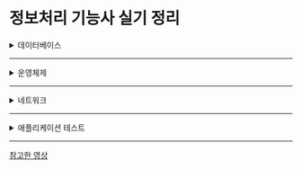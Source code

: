 # 정보처리 기능사 실기 정리

<details>
<summary>데이터베이스</summary>
<div markdown="1">

### DBA : 데이터베이스 관리자
> DataBase Administractor : DBMS를 사용하여 DB 관리하는 사람 혹은 그룹

### DBMS : 데이터베이스 관리 시스템
> DataBase Management System : DBA가 사용하는 데이터베이스 관리 시스템   
> `ex) MySQL : 오라클사의 RDBMS`

### 데이터베이스 : 자료(Data)의 모임
> 특징 : 실시간 접근성, 지속적인 변화, 동시공유, 상호참조, 데이터 논리적 독립성   
> `데이터베이스 정규화 : 불필요한 데이터 제거`

### 데이터베이스 설계
> 요구조건 분석 -> 개념적설계 -> 논리적 설계 -> 물리적 설계 -> 구현

### 스키마 : 데이터베이스 전반적인 명세
```
개념스키마 : 조직적 관점 / 논리스키마
외부스키마 : 개인의 관점 / 서브스키마
내부스키마 : 시스템 프로그래머의 관점
```

### Degree(차수) : 속성의 개수
> 속성(attribute), 필드(field)

### Cardinality(기수) : 튜플의 개수
> 튜플(Tuple), 레코드(record)

### 트랜잭션 : 하나의 작업 수행을 위한 연산들의 집합
> ACID : 원자성(Atomicity), 일관성(Consistency),
>        독립성(lsolation), 지속성(Durability)

### SQL : 데이터베이스 질의어
> Structured Query Language : 정의어(DDL), 조작어(DML), 제어어(DCL)

### DDL : 데이터베이스 정의(Definition) 언어
> 생성 : **CREATE** TABLE 테이블명   
> 변경 : **ALTER** TABLE 테이블명 **ADD** 컬럼명 데이터타입   
> 제거 : **DROP** TABLE 테이블명 [CASCADE/RESTRICT]   
> 초기화 : **TRUNCATE** 테이블명   

### CREATE
```sql
CREATE 컬럼명 FROM 테이블 WHERE 조건문

CREATE VIEW 뷰이름 AS SELECT 컬럼1, 컬럼2 ~ FROM 테이블 WHERE 조건문  
```
* VIEW : 유도된 가상 테이블

### ALTER
```sql
ALTER TABLE 테이블명 ADD 컬럼명 데이터타입

ALTER TABLE 테이블명 MODIFY 컬럼명 데이터타입

ALTER TABLE 테이블명 DROP 컬럼명
```
* ALTER ADD : ALTER문의 열 **추가**
* ALTER MODIFY : ALTER문의 타입 **변경**
* ALTER DROP : ALTER문의 열 **삭제**

### Condition
```sql
DROP TABLE 테이블명 RESTRICT

DROP TABLE 테이블명 CASCADE

SELECT DISTINCT 컬럼명 FROM 테이블명
```
* `REDTRICT` : **참조시 삭제 취소**
* `CASCADE` : **참조 삭제**
* `DISTINCT` : **중복 제거**

### DML : 데이터베이스 조작(Manipulation)언어
> 검색 : **SELECT** 컬럼명 **FROM** 테이블명   
> 갱신 : **UPDATE** 테이블명 **SET** 컬럼명 = 수정값   
> 삭제 : **DELETE** [**FROM**] 테이블명   
> 삽입 : **INSERT** **INTO** 테이블명 **VALUES** 입력값1, 입력값2 ~

### etc
```sql
SELECT 컬럼명 FROM 테이블명 WHERE 조건문

SELECT 컬럼명 FROM 테이블명 ORDER BY 컬럼명 ASC

SELECT 컬럼명 FROM 테이블명 GROUP BY 컬럼명 HAVING 조건문

SELECT 컬럼명 FROM 테이블1 LEFT JOIN 테이블2 ON 테이블1.컬럼명 = 테이블2.컬럼명
```
* `WHERE` : SQL 기본 조건문
* `ORDER BY` : 정렬(**ASC : 오름차순** / **DESC : 내림차순**)
* `GROUP BY` : 그룹(조건 작성시 HAVING)
* `JOIN` : INNER JOIN / OUTER JOIN(LEFT/RIGHT/FULL)

### SELECT 작성 순서
```
SELECT -> FROM -> WHERE -> GROUP BY -> HAVING -> ORDER BY
```

### SELECT 실행 순서
```
FROM -> WHERE -> GROUP BY -> HAVING -> SELECT -> ORDER BY
```

### DCL : 데이터베이스 제어(Control)언어
> 완료 : **COMMIT**
> 취소 : **ROLLBACK**
> 권한부여 : **GRANT** SELECT ON 테이블명 **TO** 컬럼명
> 권한제거 : **REVOKE** SELECT ON 테이블명 **FROM** 컬럼명

### 집합
![](../../img/informationDB.png)

### 키
* 기본키 : 후보키 중 선정된 키 / **중복불가**
* 후보키 : 유일성 만족 / 최소성 만족
* 슈퍼키 : 유일성 만족 / 최소성 불만족
* 대체키 : 기본키로 선택되지 못한 후보키
* 외래키 : 다른 테이블의 행 식별 키

### 데이터베이스 이상현상 (Anomaly : 아노말리)
> 데이터 불일치 현상
> 삽입이상 / 삭제이상 / 갱신이상

### 관계 대수 : 정보 유도 절차적 언어

### 관계 해석 : 정보 명시 비절차적 언어


</div>
</details>

<hr>

<details>
<summary>운영체제</summary>
<div markdown="2">

### 운영체제(Operating System)
> 컴퓨터 하드웨어와 사용자간에 위치
> 하드웨어 및 소프트웨어의 자줜등을 관리

### 운영체제의 목적
> 처리능력(Throughput), 반환시간(Turn around Time),  
> 사용가능도(Availability), 신뢰도(Reliability)

### 운영체제의 발전 과정
```
일괄 -> 실시간 -> 다중프로그래밍 -> 시분할 -> 다중처리 -> 범용 시스템 -> 분산처리
```

### 윈도우(Windows) : 선점형 멀티테스킹, GUI, PNP, NTFS
> 마이크로소프트 개발 / GUI : 그래픽 사용자 인터페이스 지원 / PNP : Plug & Play

### 도스(DOS) : CLI(CUI)
> CLI : 문자기반 유저 인터페이스(혹은 CUI)

### 유닉스(Unix) : 다중사용자, 멀티테스킹, CLI, 시분할
> 쉘(Shell) : 명령어 번역기  
> 커널(Kernel) : 운영체제의 핵심 / 자원을 통제

### 리눅스(Linux) : 오픈소스 운영체제
> 유닉스를 기반으로 개발

### PNP : Plug & Play
> 외부 장치 연결 시, 자동으로 해당 프로그램을 찾아 실행하는 기능

### 핫 스왑(Hot Swap) : [전원 ON] 장치연결 O
> 시스템 전원이 켜진 상태에서, 외부 장치를 안전하게 연결 및 제거하는 기능

### 핫 플러그(Hot Plug) : [전원 OFF] 장치연결 O
> 새로운 장치를 연결할 시, 시스템 전원이 꺼진 상태에서 사용하는 기능

### 아이노드(i-node) : 자료구조(Unix)
> 정규파일, 디렉터리 등 파일 시스템에 관한 정보 보유

### 심볼릭 링크, 소프트 링크 : 바로가기(Unix)
> 링크파일 삭제시, 원본유지 (윈도우 운영체제의 바로가기와 동일)

### 하드링크 : 원본가 동기화된 바로가기(Unix)
> 링크파일 삭제시, 원본삭제

### FAT12, FAT16, FAT32 파일 시스템 (windows)
> 연결리스트 형태의 자료구조 / 긴 검색시간

### NTFS파일 시스템 (windows)
> FAT과 HPFS의 단점을 개선

### UFS파일 시스템(Unix)
> EXT2 : UFS에서 불필요한 구조들을 제거한 유닉스 파일 시스템  
> EXT3 : EXT2에서 저널링 기능을 추가한 유닉스 파일 시스템

### 가상화(Virtualization)
> 단일 호스트에서 다수의 서로 다른 운영체제를 구동지원하는 기능

### 하이퍼바이저(Hypervisor)
> 단일 호스트에서 다수의 운영체제를 가상으로 구동 지원하는 플랫폼

### 윈도우 대표 단축기
![](../../img/informationWindow.png)

### 윈도우 & 도스 vs 리눅스 명령어
![](../../img/informationWinDosLix.png)

### 리눅스 명령어
![](../../img/informationLinux.png)

### 프로세스(Process) : 실행중인 프로그램
> 프로세스 상태전이  

![](../../img/informationProcess.png)

### 프로세스 스케줄링 : 자원들의 우선순위를 관리
> 선점형 : 이미 실행중인 프로세스라도 강제로 빼앗아 선택하여 사용할 수 있음  
> - RR(라운드로빈), SRT, 다단계 큐, 다단계 피드백 큐  
---
> 비선점형 : 실행중인 프로세스를 빼앗아 사용할 수 없음 순서대로 실행  
> - FIFO(FCFS), SJF, HRN, 우선순위

</div>
</details>

<hr>

<details>
<summary>네트워크</summary>
<div markdown="3">

### IPv4 : 32bit  .(옥텟)  유니/멀티/브로드캐스트
> 10진수로 구성   
`ex) 192.182.0.32`

### IPv6 : 128bit  :(콜론)  멀티/애니/유티캐스트
> 16진수로 구성
`ex) fe80:0230:e8f8:7707:a5bb::a41a:1111` (**0은 생략가능**)

### OSI 7계층 : 네트워크 통신을 계층으로 나눈 참조모델
* 응용 계층 : HTTP, FTP, DNS ~
* 표현 계층 : JPG, MPEG, AFP ~
* 세션 계층 : NetBIOS, SSH ~
* 전송 계층 : TCP, UDP ~
* 네트워크 계층 : IP, RIP, ARP, ICMP ~
* 데이터링크 계층 : 이더넷, PPP, HDLC ~
* 물리 계층 : RS:232, RS:449 ~

### TCP/IP 4계층 : 인터넷 정보교환 프로토콜 계층
* 응용 계층 : HTTP, FTP, DNS ~
* 전송 계층 : TCP, UDP ~
* 인터넷 계층 : IP, RARP, ARP ~
* 네트워크 계층 : 이더넷, Token Ring, PPP ~

![](../../img/informationNetwork.png)

### 네트워크 단말 장치
* 허브 : 하나의 **대역폭 분배 장치**(스위칭 허브, 더미허브) ; 물리계층
* 리피터 : 네트워크 전송 신호 **증폭** ; 물리계층
* 라우터 : 네트워크 상 **최적의 경로** 제공 ; 네트워크 계층
* 브리지 : **같은 구조** 네트워크 **연결** ; 데이터링크계층
* 게이트웨이 : **다른 구조** 네트워크 **연결** ; 세션계층(전 계층 사용)

### 프로토콜(Protocol) 기본요소
1. **구문(Syntax)** : 데이터 형식 규정
2. **의미(Semantic)** : 오류 제어 정보 규정
3. **시간(Timing)** : 속도 조정 규정

### TELNET : 원격 통신 프로토콜 (비암호화로 위험성이 높음)

### SSH : 원격 통신 프로토콜 (암호화로 위험성이 낮음)

### ARP : 논리주소(IP)로 물리주소(MAC) 검색

### RARP : 물리주소(MAC)로 논리주소(IP) 검색

### TCP : 데이터 (검수)전송 프로토콜

### UDP : 데이터 (비검수)전송 프로토콜

### FTP : 파일 전송 프로토콜

### HTTP : 웹 데이터 전송 프로토콜

### 노드(Node) : 단말 접합점
> 단말을 이어주는 분기와의 접합점

### 애드훅 네트워크(Adhoc Netword) : 자율 구조 네트워크
> 노드에 의해 자율적으로 구성된 기반 구조 없는 네트워크

</div>
</details>

<hr>

<details>
<summary>애플리케이션 테스트</summary>
<div markdown="4">

### V-모델
> 소프트웨어에 개발 프로세스인 폭포수 모델의 확장된 형태

![](../../img/informationVmodel.png)

### 결함(Defect)
> 프로그램과 명세서 간의 차이, 업무 내용 불일치  
> 기대 결과와 실제 관찰 결과 간의 차이

### 결함(Defect) 심각도 : 결함이 전체 시스템에 미치는 영향의 척도
> High - 프로세스를 진행할 수 없을 정도의 결함 / 시스템 다운  
> Medium - 시스템 흐름에 영향을 미치는 결함 / 보안 관련 오류  
> Low - 상황에 맞지 않는 결과 및 화면 구성 결함 / 에러 메세지 미출력

### 결함(Defect) 검사
* **Fixed** : 결함 수정
* **Assigned** : 결함 할당
* **Open** : 결함 보고(분석 전)
* **Closed** : 수정 후 결함 미발견
* **Deferred** : 수정 연기
* **Carified** : 비결함

### 결함(Fault) : 의도와 다른 동작 & 결과
> 개발자가 설계한 의도와 다른 동작과 결과를 발생시키는 것

### 결함(Fault) 관리 프로세스 7과정
> 관리계획 - 기록 - 검토 - 수정 - 재확인 - 상태추적 - 최종분석

### 에러(Error) : 개발 중 발생한 부정확한 결과

### 오류(Fault) : 프로그램 버전간의 차이로 발생

### 실패(Failure) : 프로그램 버전간의 실행 결과의 차이

### 휴먼에러(Human Error) : 원인이 인간의 실수인 에러

### 코드 인스펙션 : 자동화 도구 사용, 결함 발견/수정

### 워크스루 : 코드 품질 평가. 개선 목적 검토

### 살충제 패러독스 : 동일한 테스트의 비정상적인 결함 검수

### 테스트 케이스 : 요구사항 준수 여부 확인용 입력값

### 스텁 : 하위 모듈 테스트 진행
> 상위 모듈은 있지만 하위 모듈이 없을 때 진행하는 하향식 테스트

### 드라이버 : 상위 모듈 테스트 진행
> 하위 모듈은 있지만 사위 모듈이 없을 때 진행하는 상향식 테스트

### 유스케이스 : 사용자 시스템 동작 시나리오
> 시스템 요구사항을 알아내는 과정이자 동작을 표현한 시나리오

### 유스케이스 다이어그램 : 시스템 간 상호작용 표현
> 시스템 범위, 엑터, 유스케이스, 관계

### 블랙박스 테스트 : 사용자 관점 / 명세기반
> 균등분할 / 한계값 테스트 / 원인효과 그래프 테스트 / 비교테스트

### 화이트박스 테스트 : 개발자관점 / 내부구조 & 동작검사
> 기초경로 테스트 / 제어흐름 테스트 / 조건 테스트  
> 루프 테스트 / 데이터 흐름 테스트 / 분기 테스트 

### 테스트 오라클 : 사전 정의된 참 값을 대입 비교
1. 참 오라클(True Oracle) : 기대 결과 생성 후 오류 검출
2. 샘플링 오라클(Sampling Oracle) : 특정 입력 값의 기대 결과 제공
3. 휴리스틱 오라클(Heuristic Oracle) : 확률/직관, 추정에 의한 예상결과
4. 일관성 검사 오라클(Consistent Oracle) : App. 변경 전후의 값 동일 여부 검증

### 소프트웨어 아키텍처(Software Architecture)
> 소프트웨어의 골격이 되는 기본 구조  
> 구성 요소 가으이 관계를 표현하는 시스템 구조체  
> 설계 기본 원리 : 모듈화 / 추상화 / 단계적 분해 / 정보 은닉

### Java : 썬 마이크로시스템즈 개발 객체지향 프로그래밍 언어

### C언어 : B언어에서 파생된 프로그래밍 언어

### xUnit : 테스트 프레임워크(Java:Junit, C++:CppUnit)

### JSON : XML의 단점을 보완한 JSP기반 독립형 언어

</div>
</details>

<hr>

[참고한 영상](https://www.youtube.com/watch?v=Nwyudyk4EtE&ab_channel=%EB%B9%84%EC%8A%A4%EC%84%9C%EB%AF%BC)